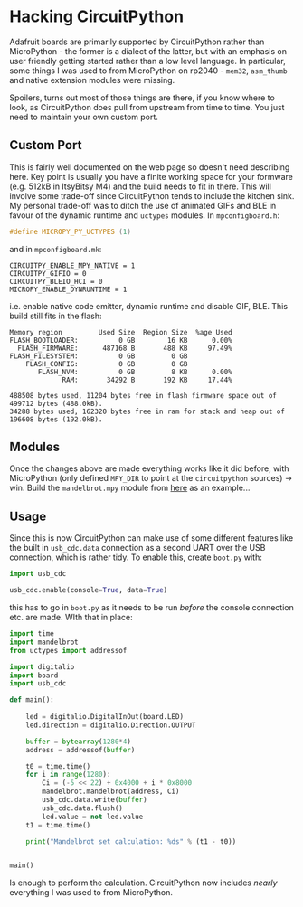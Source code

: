 # Hacking CircuitPython

Adafruit boards are primarily supported by CircuitPython rather than MicroPython - the former is a dialect of the latter, but with an emphasis on user friendly getting started rather than a low level language. In particular, some things I was used to from MicroPython on rp2040 - `mem32`, `asm_thumb` and native extension modules were missing.

Spoilers, turns out most of those things are there, if you know where to look, as CircuitPython does pull from upstream from time to time. You just need to maintain your own custom port.

## Custom Port

This is fairly well documented on the web page so doesn't need describing here. Key point is usually you have a finite working space for your formware (e.g. 512kB in ItsyBitsy M4) and the build needs to fit in there. This will involve some trade-off since CircuitPython tends to include the kitchen sink. My personal trade-off was to ditch the use of animated GIFs and BLE in favour of the dynamic runtime and `uctypes` modules. In `mpconfigboard.h`:

```c
#define MICROPY_PY_UCTYPES (1)
```

and in `mpconfigboard.mk`:

```
CIRCUITPY_ENABLE_MPY_NATIVE = 1
CIRCUITPY_GIFIO = 0
CIRCUITPY_BLEIO_HCI = 0
MICROPY_ENABLE_DYNRUNTIME = 1
```

i.e. enable native code emitter, dynamic runtime and disable GIF, BLE. This build still fits in the flash:

```
Memory region         Used Size  Region Size  %age Used
FLASH_BOOTLOADER:          0 GB        16 KB      0.00%
  FLASH_FIRMWARE:      487168 B       488 KB     97.49%
FLASH_FILESYSTEM:          0 GB         0 GB
    FLASH_CONFIG:          0 GB         0 GB
       FLASH_NVM:          0 GB         8 KB      0.00%
             RAM:       34292 B       192 KB     17.44%

488508 bytes used, 11204 bytes free in flash firmware space out of 499712 bytes (488.0kB).
34288 bytes used, 162320 bytes free in ram for stack and heap out of 196608 bytes (192.0kB).
```

## Modules

Once the changes above are made everything works like it did before, with MicroPython (only defined `MPY_DIR` to point at the `circuitpython` sources) -> win. Build the `mandelbrot.mpy` module from [here](https://github.com/graeme-winter/micropython-modules) as an example...

## Usage

Since this is now CircuitPython can make use of some different features like the built in `usb_cdc.data` connection as a second UART over the USB connection, which is rather tidy. To enable this, create `boot.py` with:

```python
import usb_cdc

usb_cdc.enable(console=True, data=True)
```

this has to go in `boot.py` as it needs to be run _before_ the console connection etc. are made. WIth that in place:

```python
import time
import mandelbrot
from uctypes import addressof

import digitalio
import board
import usb_cdc

def main():
    
    led = digitalio.DigitalInOut(board.LED)
    led.direction = digitalio.Direction.OUTPUT

    buffer = bytearray(1280*4)
    address = addressof(buffer)

    t0 = time.time()
    for i in range(1280):
        Ci = (-5 << 22) + 0x4000 + i * 0x8000
        mandelbrot.mandelbrot(address, Ci)
        usb_cdc.data.write(buffer)
        usb_cdc.data.flush()
        led.value = not led.value
    t1 = time.time()

    print("Mandelbrot set calculation: %ds" % (t1 - t0))


main()
```

Is enough to perform the calculation. CircuitPython now includes _nearly_ everything I was used to from MicroPython.
